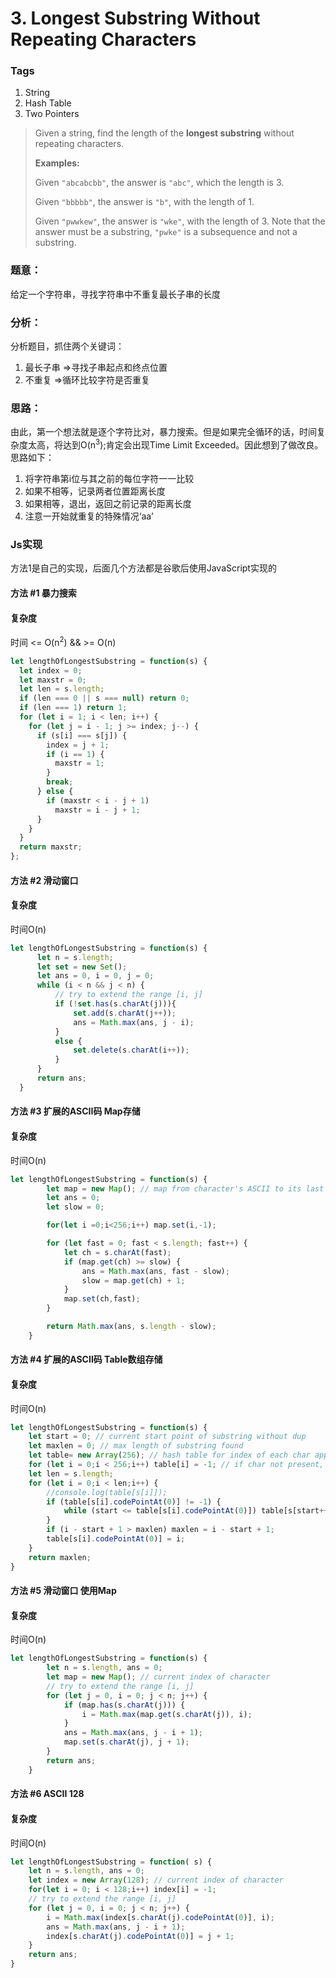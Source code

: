 # 3. Longest Substring Without Repeating Characters

### Tags

1. String
2. Hash Table
3. Two Pointers

>Given a string, find the length of the **longest substring** without repeating characters.
>
>**Examples:**
>
>Given `"abcabcbb"`, the answer is `"abc"`, which the length is 3.
>
>Given `"bbbbb"`, the answer is `"b"`, with the length of 1.
>
>Given `"pwwkew"`, the answer is `"wke"`, with the length of 3. Note that the answer must be a substring, `"pwke"` is a subsequence and not a substring.

### 题意：

给定一个字符串，寻找字符串中不重复最长子串的长度

### 分析：

分析题目，抓住两个关键词：
1. 最长子串 =>寻找子串起点和终点位置
2. 不重复 =>循环比较字符是否重复

### 思路：

由此，第一个想法就是逐个字符比对，暴力搜索。但是如果完全循环的话，时间复杂度太高，将达到O(n<sup>3</sup>);肯定会出现Time Limit Exceeded。因此想到了做改良。思路如下：
1. 将字符串第i位与其之前的每位字符一一比较
2. 如果不相等，记录两者位置距离长度
3. 如果相等，退出，返回之前记录的距离长度
4. 注意一开始就重复的特殊情况‘aa’

### Js实现

方法1是自己的实现，后面几个方法都是谷歌后使用JavaScript实现的

#### 方法 #1 暴力搜索
#### 复杂度

 时间 <= O(n<sup>2</sup>) && >= O(n)

```js
let lengthOfLongestSubstring = function(s) {
  let index = 0;
  let maxstr = 0;
  let len = s.length;
  if (len === 0 || s === null) return 0;
  if (len === 1) return 1;
  for (let i = 1; i < len; i++) {
    for (let j = i - 1; j >= index; j--) {
      if (s[i] === s[j]) {
        index = j + 1;
        if (i == 1) {
          maxstr = 1;
        }
        break;
      } else {
        if (maxstr < i - j + 1)
          maxstr = i - j + 1;
      }
    }
  }
  return maxstr;
};
```

#### 方法 #2 滑动窗口
#### 复杂度
时间O(n)

```js
let lengthOfLongestSubstring = function(s) {
      let n = s.length;
      let set = new Set();
      let ans = 0, i = 0, j = 0;
      while (i < n && j < n) {
          // try to extend the range [i, j]
          if (!set.has(s.charAt(j))){
              set.add(s.charAt(j++));
              ans = Math.max(ans, j - i);
          }
          else {
              set.delete(s.charAt(i++));
          }
      }
      return ans;
  }
```

#### 方法 #3 扩展的ASCII码 Map存储
#### 复杂度
时间O(n)

```js
let lengthOfLongestSubstring = function(s) {
        let map = new Map(); // map from character's ASCII to its last occured index
        let ans = 0;
        let slow = 0;

        for(let i =0;i<256;i++) map.set(i,-1);

        for (let fast = 0; fast < s.length; fast++) {
            let ch = s.charAt(fast);
            if (map.get(ch) >= slow) {
                ans = Math.max(ans, fast - slow);
                slow = map.get(ch) + 1;
            }
            map.set(ch,fast);
        }

        return Math.max(ans, s.length - slow);
    }
```

#### 方法 #4 扩展的ASCII码 Table数组存储
#### 复杂度
时间O(n)

```js
let lengthOfLongestSubstring = function(s) {
    let start = 0; // current start point of substring without dup
    let maxlen = 0; // max length of substring found
    let table= new Array(256); // hash table for index of each char appeared
    for (let i = 0;i < 256;i++) table[i] = -1; // if char not present, index is -1
    let len = s.length;
    for (let i = 0;i < len;i++) {
        //console.log(table[s[i]]);
        if (table[s[i].codePointAt(0)] != -1) {
            while (start <= table[s[i].codePointAt(0)]) table[s[start++].codePointAt(0)] = -1;
        }
        if (i - start + 1 > maxlen) maxlen = i - start + 1;
        table[s[i].codePointAt(0)] = i;
    }
    return maxlen;
}
```

#### 方法 #5 滑动窗口 使用Map
#### 复杂度
时间O(n)

```js
let lengthOfLongestSubstring = function(s) {
        let n = s.length, ans = 0;
        let map = new Map(); // current index of character
        // try to extend the range [i, j]
        for (let j = 0, i = 0; j < n; j++) {
            if (map.has(s.charAt(j))) {
                i = Math.max(map.get(s.charAt(j)), i);
            }
            ans = Math.max(ans, j - i + 1);
            map.set(s.charAt(j), j + 1);
        }
        return ans;
    }

```

#### 方法 #6 ASCII 128
#### 复杂度
时间O(n)

```js
let lengthOfLongestSubstring = function( s) {
    let n = s.length, ans = 0;
    let index = new Array(128); // current index of character
    for(let i = 0; i < 128;i++) index[i] = -1;
    // try to extend the range [i, j]
    for (let j = 0, i = 0; j < n; j++) {
        i = Math.max(index[s.charAt(j).codePointAt(0)], i);
        ans = Math.max(ans, j - i + 1);
        index[s.charAt(j).codePointAt(0)] = j + 1;
    }
    return ans;
}
```




